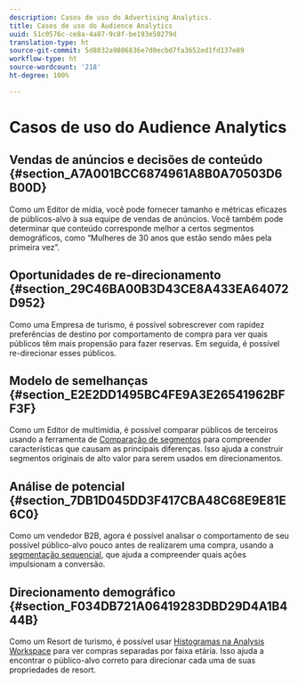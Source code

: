 ```yaml
---
description: Casos de uso do Advertising Analytics.
title: Casos de uso do Audience Analytics
uuid: 51c0576c-ce8a-4a87-9c8f-be193e50279d
translation-type: ht
source-git-commit: 5d8032a9806836e7d0ecbd7fa3652ed1fd137e89
workflow-type: ht
source-wordcount: '218'
ht-degree: 100%

---
```



# Casos de uso do Audience Analytics

## Vendas de anúncios e decisões de conteúdo {#section_A7A001BCC6874961A8B0A70503D6B00D}

Como um Editor de mídia, você pode fornecer tamanho e métricas eficazes de públicos-alvo à sua equipe de vendas de anúncios. Você também pode determinar que conteúdo corresponde melhor a certos segmentos demográficos, como “Mulheres de 30 anos que estão sendo mães pela primeira vez”.

## Oportunidades de re-direcionamento {#section_29C46BA00B3D43CE8A433EA64072D952}

Como uma Empresa de turismo, é possível sobrescrever com rapidez preferências de destino por comportamento de compra para ver quais públicos têm mais propensão para fazer reservas. Em seguida, é possível re-direcionar esses públicos.

## Modelo de semelhanças {#section_E2E2DD1495BC4FE9A3E26541962BFF3F}

Como um Editor de multimídia, é possível comparar públicos de terceiros usando a ferramenta de [Comparação de segmentos](https://docs.adobe.com/content/help/pt-BR/analytics/analyze/analysis-workspace/panels/segment-comparison/segment-comparison.html) para compreender características que causam as principais diferenças. Isso ajuda a construir segmentos originais de alto valor para serem usados em direcionamentos.

## Análise de potencial {#section_7DB1D045DD3F417CBA48C68E9E81E6C0}

Como um vendedor B2B, agora é possível analisar o comportamento de seu possível público-alvo pouco antes de realizarem uma compra, usando a [segmentação sequencial](https://docs.adobe.com/help/pt-BR/analytics/components/segmentation/segmentation-workflow/seg-sequential-build.html), que ajuda a compreender quais ações impulsionam a conversão.

## Direcionamento demográfico {#section_F034DB721A06419283DBD29D4A1B444B}

Como um Resort de turismo, é possível usar [Histogramas na Analysis Workspace](https://docs.adobe.com/content/help/pt-BR/analytics/analyze/analysis-workspace/visualizations/histogram.html) para ver compras separadas por faixa etária. Isso ajuda a encontrar o público-alvo correto para direcionar cada uma de suas propriedades de resort.

